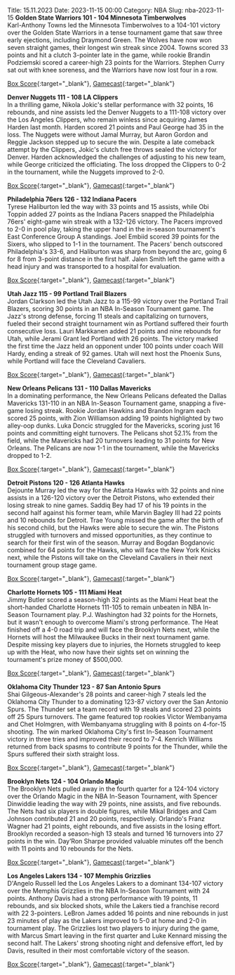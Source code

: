 Title: 15.11.2023
Date: 2023-11-15 00:00
Category: NBA 
Slug: nba-2023-11-15 
**Golden State Warriors 101 - 104 Minnesota Timberwolves**  
Karl-Anthony Towns led the Minnesota Timberwolves to a 104-101 victory over the Golden State Warriors in a tense tournament game that saw three early ejections, including Draymond Green. The Wolves have now won seven straight games, their longest win streak since 2004. Towns scored 33 points and hit a clutch 3-pointer late in the game, while rookie Brandin Podziemski scored a career-high 23 points for the Warriors. Stephen Curry sat out with knee soreness, and the Warriors have now lost four in a row. 

[Box Score](https://www.nba.com/game/min-vs-gsw-0022300025/box-score){:target="_blank"}, [Gamecast](https://www.nba.com/game/min-vs-gsw-0022300025){:target="_blank"}<br>

**Denver Nuggets 111 - 108 LA Clippers**  
In a thrilling game, Nikola Jokic's stellar performance with 32 points, 16 rebounds, and nine assists led the Denver Nuggets to a 111-108 victory over the Los Angeles Clippers, who remain winless since acquiring James Harden last month. Harden scored 21 points and Paul George had 35 in the loss. The Nuggets were without Jamal Murray, but Aaron Gordon and Reggie Jackson stepped up to secure the win. Despite a late comeback attempt by the Clippers, Jokic's clutch free throws sealed the victory for Denver. Harden acknowledged the challenges of adjusting to his new team, while George criticized the officiating. The loss dropped the Clippers to 0-2 in the tournament, while the Nuggets improved to 2-0. 

[Box Score](https://www.nba.com/game/lac-vs-den-0022300024/box-score){:target="_blank"}, [Gamecast](https://www.nba.com/game/lac-vs-den-0022300024){:target="_blank"}<br>

**Philadelphia 76ers 126 - 132 Indiana Pacers**  
Tyrese Haliburton led the way with 33 points and 15 assists, while Obi Toppin added 27 points as the Indiana Pacers snapped the Philadelphia 76ers' eight-game win streak with a 132-126 victory. The Pacers improved to 2-0 in pool play, taking the upper hand in the in-season tournament's East Conference Group A standings. Joel Embiid scored 39 points for the Sixers, who slipped to 1-1 in the tournament. The Pacers' bench outscored Philadelphia's 33-6, and Haliburton was sharp from beyond the arc, going 6 for 8 from 3-point distance in the first half. Jalen Smith left the game with a head injury and was transported to a hospital for evaluation. 

[Box Score](https://www.nba.com/game/ind-vs-phi-0022300019/box-score){:target="_blank"}, [Gamecast](https://www.nba.com/game/ind-vs-phi-0022300019){:target="_blank"}<br>

**Utah Jazz 115 - 99 Portland Trail Blazers**  
Jordan Clarkson led the Utah Jazz to a 115-99 victory over the Portland Trail Blazers, scoring 30 points in an NBA In-Season Tournament game. The Jazz's strong defense, forcing 11 steals and capitalizing on turnovers, fueled their second straight tournament win as Portland suffered their fourth consecutive loss. Lauri Markkanen added 21 points and nine rebounds for Utah, while Jerami Grant led Portland with 26 points. The victory marked the first time the Jazz held an opponent under 100 points under coach Will Hardy, ending a streak of 92 games. Utah will next host the Phoenix Suns, while Portland will face the Cleveland Cavaliers. 

[Box Score](https://www.nba.com/game/por-vs-uta-0022300023/box-score){:target="_blank"}, [Gamecast](https://www.nba.com/game/por-vs-uta-0022300023){:target="_blank"}<br>

**New Orleans Pelicans 131 - 110 Dallas Mavericks**  
In a dominating performance, the New Orleans Pelicans defeated the Dallas Mavericks 131-110 in an NBA In-Season Tournament game, snapping a five-game losing streak. Rookie Jordan Hawkins and Brandon Ingram each scored 25 points, with Zion Williamson adding 19 points highlighted by two alley-oop dunks. Luka Doncic struggled for the Mavericks, scoring just 16 points and committing eight turnovers. The Pelicans shot 52.1% from the field, while the Mavericks had 20 turnovers leading to 31 points for New Orleans. The Pelicans are now 1-1 in the tournament, while the Mavericks dropped to 1-2. 

[Box Score](https://www.nba.com/game/dal-vs-nop-0022300022/box-score){:target="_blank"}, [Gamecast](https://www.nba.com/game/dal-vs-nop-0022300022){:target="_blank"}<br>

**Detroit Pistons 120 - 126 Atlanta Hawks**  
Dejounte Murray led the way for the Atlanta Hawks with 32 points and nine assists in a 126-120 victory over the Detroit Pistons, who extended their losing streak to nine games. Saddiq Bey had 17 of his 19 points in the second half against his former team, while Marvin Bagley III had 22 points and 10 rebounds for Detroit. Trae Young missed the game after the birth of his second child, but the Hawks were able to secure the win. The Pistons struggled with turnovers and missed opportunities, as they continue to search for their first win of the season. Murray and Bogdan Bogdanovic combined for 64 points for the Hawks, who will face the New York Knicks next, while the Pistons will take on the Cleveland Cavaliers in their next tournament group stage game. 

[Box Score](https://www.nba.com/game/atl-vs-det-0022300018/box-score){:target="_blank"}, [Gamecast](https://www.nba.com/game/atl-vs-det-0022300018){:target="_blank"}<br>

**Charlotte Hornets 105 - 111 Miami Heat**  
Jimmy Butler scored a season-high 32 points as the Miami Heat beat the short-handed Charlotte Hornets 111-105 to remain unbeaten in NBA In-Season Tournament play. P.J. Washington had 32 points for the Hornets, but it wasn't enough to overcome Miami's strong performance. The Heat finished off a 4-0 road trip and will face the Brooklyn Nets next, while the Hornets will host the Milwaukee Bucks in their next tournament game. Despite missing key players due to injuries, the Hornets struggled to keep up with the Heat, who now have their sights set on winning the tournament's prize money of $500,000. 

[Box Score](https://www.nba.com/game/mia-vs-cha-0022300017/box-score){:target="_blank"}, [Gamecast](https://www.nba.com/game/mia-vs-cha-0022300017){:target="_blank"}<br>

**Oklahoma City Thunder 123 - 87 San Antonio Spurs**  
Shai Gilgeous-Alexander's 28 points and career-high 7 steals led the Oklahoma City Thunder to a dominating 123-87 victory over the San Antonio Spurs. The Thunder set a team record with 19 steals and scored 23 points off 25 Spurs turnovers. The game featured top rookies Victor Wembanyama and Chet Holmgren, with Wembanyama struggling with 8 points on 4-for-15 shooting. The win marked Oklahoma City's first In-Season Tournament victory in three tries and improved their record to 7-4. Kenrich Williams returned from back spasms to contribute 9 points for the Thunder, while the Spurs suffered their sixth straight loss. 

[Box Score](https://www.nba.com/game/sas-vs-okc-0022300021/box-score){:target="_blank"}, [Gamecast](https://www.nba.com/game/sas-vs-okc-0022300021){:target="_blank"}<br>

**Brooklyn Nets 124 - 104 Orlando Magic**  
The Brooklyn Nets pulled away in the fourth quarter for a 124-104 victory over the Orlando Magic in the NBA In-Season Tournament, with Spencer Dinwiddie leading the way with 29 points, nine assists, and five rebounds. The Nets had six players in double figures, while Mikal Bridges and Cam Johnson contributed 21 and 20 points, respectively. Orlando's Franz Wagner had 21 points, eight rebounds, and five assists in the losing effort. Brooklyn recorded a season-high 13 steals and turned 16 turnovers into 27 points in the win. Day’Ron Sharpe provided valuable minutes off the bench with 11 points and 10 rebounds for the Nets. 

[Box Score](https://www.nba.com/game/orl-vs-bkn-0022300020/box-score){:target="_blank"}, [Gamecast](https://www.nba.com/game/orl-vs-bkn-0022300020){:target="_blank"}<br>

**Los Angeles Lakers 134 - 107 Memphis Grizzlies**  
D'Angelo Russell led the Los Angeles Lakers to a dominant 134-107 victory over the Memphis Grizzlies in the NBA In-Season Tournament with 24 points. Anthony Davis had a strong performance with 19 points, 11 rebounds, and six blocked shots, while the Lakers tied a franchise record with 22 3-pointers. LeBron James added 16 points and nine rebounds in just 23 minutes of play as the Lakers improved to 5-0 at home and 2-0 in tournament play. The Grizzlies lost two players to injury during the game, with Marcus Smart leaving in the first quarter and Luke Kennard missing the second half. The Lakers' strong shooting night and defensive effort, led by Davis, resulted in their most comfortable victory of the season. 

[Box Score](https://www.nba.com/game/mem-vs-lal-0022300026/box-score){:target="_blank"}, [Gamecast](https://www.nba.com/game/mem-vs-lal-0022300026){:target="_blank"}<br>

